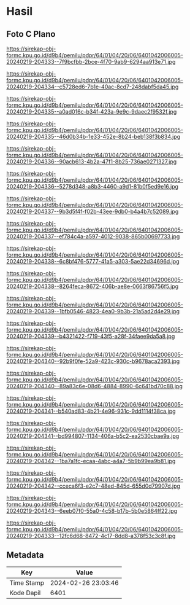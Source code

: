 # Hasil

## Foto C Plano

https://sirekap-obj-formc.kpu.go.id/d9b4/pemilu/pdpr/64/01/04/20/06/6401042006005-20240219-204333--7f9bcfbb-2bce-4f70-9ab9-6294aa913e71.jpg

https://sirekap-obj-formc.kpu.go.id/d9b4/pemilu/pdpr/64/01/04/20/06/6401042006005-20240219-204334--c5728ed6-7b1e-40ac-8cd7-248dabf5da45.jpg

https://sirekap-obj-formc.kpu.go.id/d9b4/pemilu/pdpr/64/01/04/20/06/6401042006005-20240219-204335--a0ad016c-b34f-423a-9e9c-9daec2f9532f.jpg

https://sirekap-obj-formc.kpu.go.id/d9b4/pemilu/pdpr/64/01/04/20/06/6401042006005-20240219-204335--46d0b34b-1e33-452e-8b24-beb138f3b834.jpg

https://sirekap-obj-formc.kpu.go.id/d9b4/pemilu/pdpr/64/01/04/20/06/6401042006005-20240219-204336--90acb613-4b2a-47f1-8b25-736ae0271327.jpg

https://sirekap-obj-formc.kpu.go.id/d9b4/pemilu/pdpr/64/01/04/20/06/6401042006005-20240219-204336--5278d348-a8b3-4460-a9d1-81b0f5ed9e16.jpg

https://sirekap-obj-formc.kpu.go.id/d9b4/pemilu/pdpr/64/01/04/20/06/6401042006005-20240219-204337--9b3d5f4f-f02b-43ee-9db0-b4a4b7c52089.jpg

https://sirekap-obj-formc.kpu.go.id/d9b4/pemilu/pdpr/64/01/04/20/06/6401042006005-20240219-204337--ef784c4a-a597-4012-9038-865b00697733.jpg

https://sirekap-obj-formc.kpu.go.id/d9b4/pemilu/pdpr/64/01/04/20/06/6401042006005-20240219-204338--6c8bf476-5777-41a5-a303-5ae22d34696d.jpg

https://sirekap-obj-formc.kpu.go.id/d9b4/pemilu/pdpr/64/01/04/20/06/6401042006005-20240219-204338--8264feca-8672-406b-ae8e-0663f86756f5.jpg

https://sirekap-obj-formc.kpu.go.id/d9b4/pemilu/pdpr/64/01/04/20/06/6401042006005-20240219-204339--1bfb0546-4823-4ea0-9b3b-21a5ad2d4e29.jpg

https://sirekap-obj-formc.kpu.go.id/d9b4/pemilu/pdpr/64/01/04/20/06/6401042006005-20240219-204339--b4321422-f719-43f5-a28f-34faee9da5a8.jpg

https://sirekap-obj-formc.kpu.go.id/d9b4/pemilu/pdpr/64/01/04/20/06/6401042006005-20240219-204340--92b9f0fe-52a9-423c-930c-b9678aca2393.jpg

https://sirekap-obj-formc.kpu.go.id/d9b4/pemilu/pdpr/64/01/04/20/06/6401042006005-20240219-204340--89a83c6e-08d6-4884-8990-6c641bd70c88.jpg

https://sirekap-obj-formc.kpu.go.id/d9b4/pemilu/pdpr/64/01/04/20/06/6401042006005-20240219-204341--b540ad83-4b21-4e96-931c-9dd1114f38ca.jpg

https://sirekap-obj-formc.kpu.go.id/d9b4/pemilu/pdpr/64/01/04/20/06/6401042006005-20240219-204341--bd994807-1134-406a-b5c2-ea2530cbae9a.jpg

https://sirekap-obj-formc.kpu.go.id/d9b4/pemilu/pdpr/64/01/04/20/06/6401042006005-20240219-204342--1ba7a1fc-ecaa-4abc-a4a7-5b9b99ea9b81.jpg

https://sirekap-obj-formc.kpu.go.id/d9b4/pemilu/pdpr/64/01/04/20/06/6401042006005-20240219-204342--cceca6f3-e2c7-48ed-845d-655d0d79907d.jpg

https://sirekap-obj-formc.kpu.go.id/d9b4/pemilu/pdpr/64/01/04/20/06/6401042006005-20240219-204343--6eeb07f0-55a0-4c58-b17b-5b0e5864ff22.jpg

https://sirekap-obj-formc.kpu.go.id/d9b4/pemilu/pdpr/64/01/04/20/06/6401042006005-20240219-204333--12fc6d68-8472-4c17-8dd8-a378f53c3c8f.jpg


## Metadata

| Key        | Value               |
| ---------- | ------------------- |
| Time Stamp | 2024-02-26 23:03:46 |
| Kode Dapil | 6401                |



